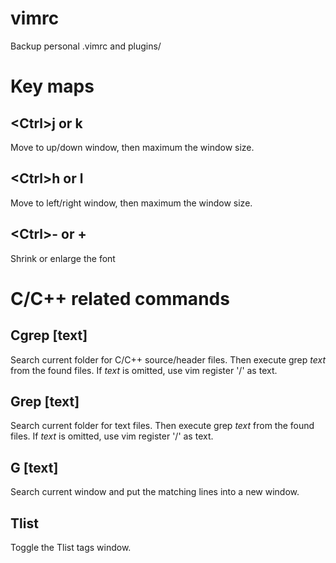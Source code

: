 # vimrc
Backup personal .vimrc and plugins/
# Key maps
## \<Ctrl\>j or <Ctrl>k
Move to up/down window, then maximum the window size.
## \<Ctrl\>h or <Ctrl>l
Move to left/right window, then maximum the window size.
## \<Ctrl\>- or <Ctrl>+
Shrink or enlarge the font
# C/C++ related commands
## Cgrep [text]
Search current folder for C/C++ source/header files. Then execute grep *text* from the found files. If *text* is omitted, use vim register '/' as text.
## Grep [text]
Search current folder for text files. Then execute grep *text* from the found files. If *text* is omitted, use vim register '/' as text.
## G [text]
Search current window and put the matching lines into a new window.
## Tlist
Toggle the Tlist tags window.
